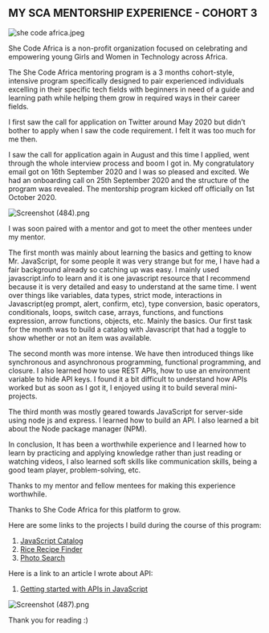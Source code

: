 ## MY SCA MENTORSHIP EXPERIENCE - COHORT 3


![she code africa.jpeg](https://cdn.hashnode.com/res/hashnode/image/upload/v1608569548867/MmPIukNZ6.jpeg)

She Code Africa is a non-profit organization focused on celebrating and empowering young Girls and Women in Technology across Africa.

The She Code Africa mentoring program is a 3 months cohort-style, intensive program specifically designed to pair experienced individuals excelling in their specific tech fields with beginners in need of a guide and learning path while helping them grow in required ways in their career fields.

I first saw the call for application on Twitter around May 2020 but didn’t bother to apply when I saw the code requirement. I felt it was too much for me then.

I saw the call for application again in August and this time I applied, went through the whole interview process and boom I got in. My congratulatory email got on 16th September 2020 and I was so pleased and excited. We had an onboarding call on 25th  September 2020 and the structure of the program was revealed. The mentorship program kicked off officially on 1st October 2020.

![Screenshot (484).png](https://cdn.hashnode.com/res/hashnode/image/upload/v1608569921549/w-3Kbna-m.png)

I was soon paired with a mentor and got to meet the other mentees under my mentor. 

The first month was mainly about learning the basics and getting to know Mr.  JavaScript, for some people it was very strange but for me, I have had a fair background already so catching up was easy. I mainly used javascript.info to learn and it is one javascript resource that I recommend because it is very detailed and easy to understand at the same time.  I went over things like variables, data types, strict mode, interactions in Javascript(eg prompt, alert, confirm, etc), type conversion, basic operators, conditionals, loops, switch case, arrays, functions, and functions expression, arrow functions, objects, etc. Mainly the basics. Our first task for the month was to build a catalog with Javascript that had a toggle to show whether or not an item was available.

The second month was more intense. We have then introduced things like synchronous and asynchronous programming, functional programming, and closure. I also learned how to use REST APIs, how to use an environment variable to hide API keys. I found it a bit difficult to understand how APIs worked but as soon as I got it, I enjoyed using it to build several mini-projects.

The third month was mostly geared towards JavaScript for server-side using node js and express. I learned how to build an API. I also learned a bit about the Node package manager (NPM).

In conclusion, It has been a worthwhile experience and I learned how to learn by practicing and applying knowledge rather than just reading or watching videos, I also learned soft skills like communication skills, being a good team player, problem-solving, etc.

Thanks to my mentor and fellow mentees for making this experience worthwhile.

Thanks to She Code Africa for this platform to grow.

Here are some links to the projects I build during the course of this program:
1.  [JavaScript Catalog](https://glory-praise-sca-assessment-1.netlify.app/) 
2.  [Rice Recipe Finder](https://sca-assessment-2-giipee.netlify.app/) 
3.  [Photo Search](https://photosearch.netlify.app/)  

Here is a link to an article I wrote about API:
1.  [Getting started with APIs in JavaScript](https://glorypraise.hashnode.dev/getting-started-with-apis-in-javascript-ckiytlk54010re5s1fc8c6hwe) 


![Screenshot (487).png](https://cdn.hashnode.com/res/hashnode/image/upload/v1609286296003/AvWXDE8oY.png)

Thank you for reading :)

 


